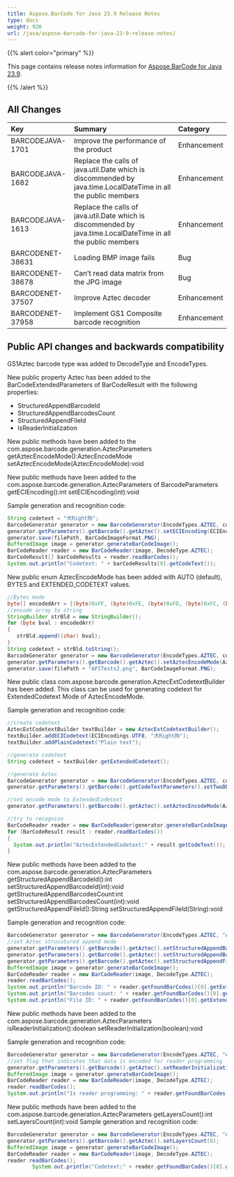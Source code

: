 ```yaml
---
title: Aspose.BarCode for Java 23.9 Release Notes
type: docs
weight: 920
url: /java/aspose-barcode-for-java-23-9-release-notes/
---
```


{{% alert color="primary" %}}

This page contains release notes information for [Aspose.BarCode for Java 23.9](https://downloads.aspose.com/barcode/java/new-releases/aspose.barcode-for-java-23.9/).

{{% /alert %}}
## **All Changes**

|**Key**|**Summary**|**Category**|
| :- | :- | :- |
|BARCODEJAVA-1701|Improve the performance of the product|Enhancement|
|BARCODEJAVA-1682|Replace the calls of java.util.Date which is discommended by java.time.LocalDateTime in all the public members|Enhancement|
|BARCODEJAVA-1613|Replace the calls of java.util.Date which is discommended by java.time.LocalDateTime in all the public members|Enhancement|
|BARCODENET-38631|Loading BMP image fails|Bug|
|BARCODENET-38678|Can’t read data matrix from the JPG image|Bug|
|BARCODENET-37507|Improve Aztec decoder|Enhancement|
|BARCODENET-37958|Implement GS1 Composite barcode recognition|Enhancement|

## Public API changes and backwards compatibility

GS1Aztec barcode type was added to DecodeType and EncodeTypes.

New public property Aztec has been added to the BarCodeExtendedParameters of BarCodeResult with the following properties:
- StructuredAppendBarcodeId
- StructuredAppendBarcodesCount
- StructuredAppendFileId
- IsReaderInitialization

New public methods have been added to the com.aspose.barcode.generation.AztecParameters
getAztecEncodeMode():AztecEncodeMode
setAztecEncodeMode(AztecEncodeMode):void


New public methods have been added to the com.aspose.barcode.generation.AztecParameters of BarcodeParameters
getECIEncoding():int
setECIEncoding(int):void

Sample generation and recognition code:
```java
String codetext = "犬Right狗";
BarcodeGenerator generator = new BarcodeGenerator(EncodeTypes.AZTEC, codetext);
generator.getParameters().getBarcode().getAztec().setECIEncoding(ECIEncodings.UTF8);
generator.save(filePath, BarCodeImageFormat.PNG);
BufferedImage image = generator.generateBarCodeImage();
BarCodeReader reader = new BarCodeReader(image, DecodeType.AZTEC);
BarCodeResult[] barCodeResults = reader.readBarCodes();
System.out.println("Codetext: " + barCodeResults[0].getCodeText());
```
New public enum AztecEncodeMode has been added with AUTO (default), BYTES and EXTENDED_CODETEXT values.
```java
//Bytes mode
byte[] encodedArr = {(byte)0xFF, (byte)0xFE, (byte)0xFD, (byte)0xFC, (byte)0xFB, (byte)0xFA, (byte)0xF9};
//encode array to string
StringBuilder strBld = new StringBuilder();
for (byte bval : encodedArr)
{
   strBld.append((char) bval);
}
String codetext = strBld.toString();
BarcodeGenerator generator = new BarcodeGenerator(EncodeTypes.AZTEC, codetext);
generator.getParameters().getBarcode().getAztec().setAztecEncodeMode(AztecEncodeMode.BYTES);
generator.save(filePath + "APITests2.png", BarCodeImageFormat.PNG);

```

New public class com.aspose.barcode.generation.AztecExtCodetextBuilder has been added.
This class can be used for generating codetext for ExtendedCodetext Mode of AztecEncodeMode.

Sample generation and recognition code:
```java
//create codetext
AztecExtCodetextBuilder textBuilder = new AztecExtCodetextBuilder();
textBuilder.addECICodetext(ECIEncodings.UTF8, "犬Right狗");
textBuilder.addPlainCodetext("Plain text");

//generate codetext
String codetext = textBuilder.getExtendedCodetext();

//generate Aztec
BarcodeGenerator generator = new BarcodeGenerator(EncodeTypes.AZTEC, codetext);
generator.getParameters().getBarcode().getCodeTextParameters().setTwoDDisplayText("Extended Codetext");

//set encode mode to ExtendedCodetext
generator.getParameters().getBarcode().getAztec().setAztecEncodeMode(AztecEncodeMode.EXTENDED_CODETEXT);

//try to recognize
BarCodeReader reader = new BarCodeReader(generator.generateBarCodeImage(), DecodeType.AZTEC);
for (BarCodeResult result : reader.readBarCodes())
{
  System.out.println("AztecExtendedCodetext:" + result.getCodeText());
}
```

New public methods have been added to the com.aspose.barcode.generation.AztecParameters
getStructuredAppendBarcodeId():int
setStructuredAppendBarcodeId(int):void
getStructuredAppendBarcodesCount:int
setStructuredAppendBarcodesCount(int):void
getStructuredAppendFileId():String
setStructuredAppendFileId(String):void

Sample generation and recognition code:
```java
BarcodeGenerator generator = new BarcodeGenerator(EncodeTypes.AZTEC, "Aspose");
//set Aztec strucutured append mode
generator.getParameters().getBarcode().getAztec().setStructuredAppendBarcodeId(3);
generator.getParameters().getBarcode().getAztec().setStructuredAppendBarcodesCount(5);
generator.getParameters().getBarcode().getAztec().setStructuredAppendFileId("ABCD");
BufferedImage image = generator.generateBarCodeImage();
BarCodeReader reader = new BarCodeReader(image, DecodeType.AZTEC);
reader.readBarCodes();
System.out.println("Barcode ID: " + reader.getFoundBarCodes()[0].getExtended().getAztec().getStructuredAppendBarcodeId());
System.out.println("Barcodes count: " + reader.getFoundBarCodes()[0].getExtended().getAztec().getStructuredAppendBarcodesCount());
System.out.println("File ID: " + reader.getFoundBarCodes()[0].getExtended().getAztec().getStructuredAppendFileId());
```

New public methods have been added to the com.aspose.barcode.generation.AztecParameters
isReaderInitialization():doolean
setReaderInitialization(boolean):void

Sample generation and recognition code:
```java
BarcodeGenerator generator = new BarcodeGenerator(EncodeTypes.AZTEC, "Aspose");
//set flag that indicates that data is encoded for reader programming
generator.getParameters().getBarcode().getAztec().setReaderInitialization(true);
BufferedImage image = generator.generateBarCodeImage();
BarCodeReader reader = new BarCodeReader(image, DecodeType.AZTEC);
reader.readBarCodes();
System.out.println("Is reader programming: " + reader.getFoundBarCodes()[0].getExtended().getAztec().isReaderInitialization());
```

New public methods have been added to the com.aspose.barcode.generation.AztecParameters
getLayersCount():int
setLayersCount(int):void
Sample generation and recognition code:
```java
BarcodeGenerator generator = new BarcodeGenerator(EncodeTypes.AZTEC, "Aspose");
generator.getParameters().getBarcode().getAztec().setLayersCount(8);
BufferedImage image = generator.generateBarCodeImage();
BarCodeReader reader = new BarCodeReader(image, DecodeType.AZTEC);
reader.readBarCodes();
        System.out.println("Codetext:" + reader.getFoundBarCodes()[0].getCodeText());
```

